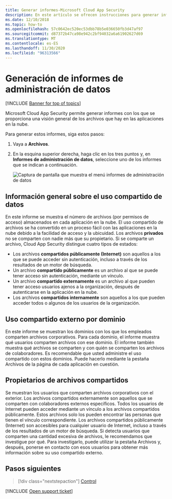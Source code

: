 ```yaml
---
title: Generar informes-Microsoft Cloud App Security
description: En este artículo se ofrecen instrucciones para generar informes de administración de datos en Microsoft Cloud App Security.
ms.date: 12/10/2018
ms.topic: how-to
ms.openlocfilehash: 57c0642ec520ec53dbb78b5e036650fb3d47af97
ms.sourcegitcommit: d87372b47ca98e942c2bf94032a6a61902627d69
ms.translationtype: MT
ms.contentlocale: es-ES
ms.lasthandoff: 11/30/2020
ms.locfileid: "96313566"
---
```

# <a name="generate-data-management-reports"></a>Generación de informes de administración de datos

[!INCLUDE [Banner for top of topics](includes/banner.md)]

Microsoft Cloud App Security permite generar informes con los que se proporciona una visión general de los archivos que hay en las aplicaciones en la nube.

Para generar estos informes, siga estos pasos:

1. Vaya a **Archivos**.
2. En la esquina superior derecha, haga clic en los tres puntos y, en **Informes de administración de datos**, seleccione uno de los informes que se indican a continuación.

    ![Captura de pantalla que muestra el menú informes de administración de datos](media/reports.png)

## <a name="data-sharing-overview"></a>Información general sobre el uso compartido de datos

En este informe se muestra el número de archivos (por permisos de acceso) almacenados en cada aplicación en la nube. El uso compartido de archivos se ha convertido en un proceso fácil con las aplicaciones en la nube debido a la facilidad de acceso y la ubicuidad. Los archivos **privados** no se comparten con nadie más que su propietario. Si se comparte un archivo, Cloud App Security distingue cuatro tipos de estados:

- Los archivos **compartidos públicamente (Internet)** son aquellos a los que se puede acceder sin autenticación, incluso a través de los resultados de un motor de búsqueda.
- Un archivo **compartido públicamente** es un archivo al que se puede tener acceso sin autenticación, mediante un vínculo.
- Un archivo **compartido externamente** es un archivo al que pueden tener acceso usuarios ajenos a la organización, después de autenticarse en la aplicación en la nube.
- Los archivos **compartidos internamente** son aquellos a los que pueden acceder todos o algunos de los usuarios de la organización.

## <a name="outbound-sharing-by-domain"></a>Uso compartido externo por dominio

En este informe se muestran los dominios con los que los empleados comparten archivos corporativos. Para cada dominio, el informe muestra qué usuarios comparten archivos con ese dominio. El informe también muestra qué archivos se comparten y con quién se comparten los archivos de colaboradores. Es recomendable que usted administre el uso compartido con estos dominios. Puede hacerlo mediante la pestaña Archivos de la página de cada aplicación en cuestión.

## <a name="owners-of-shared-files"></a>Propietarios de archivos compartidos

Se muestran los usuarios que comparten archivos corporativos con el exterior. Los archivos compartidos externamente son aquellos que se comparten con colaboradores externos específicos. Todos los usuarios de Internet pueden acceder mediante un vínculo a los archivos compartidos públicamente. Estos archivos solo los pueden encontrar las personas que tienen el vínculo correspondiente. Los archivos compartidos públicamente (Internet) son accesibles para cualquier usuario de Internet, incluso a través de los resultados de un motor de búsqueda. Si detecta usuarios que comparten una cantidad excesiva de archivos, le recomendamos que investigue por qué. Para investigarlo, puede utilizar la pestaña Archivos y, después, ponerse en contacto con esos usuarios para obtener más información sobre su uso compartido externo.

## <a name="next-steps"></a>Pasos siguientes

> [!div class="nextstepaction"]
> [Control](control.md)

[!INCLUDE [Open support ticket](includes/support.md)]
